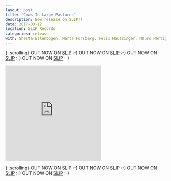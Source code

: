 ```yaml
---
layout: post
title: "Cows In Large Pastures"
description: New release on SLIP!!
date: 2017-03-12
location: SLIP Records
categories: release
with: Shasta Ellenbogen, Marta Forsberg, Felix Hautzinger, Mauro Hertig, Klaas Hübner, Malte Kobel, Annegret Mayer-Lindenberg, David Meier, Adam Pultz Melbye, Julia Reidy, Laurie Tompkins, Laura Weber, Suze Whaites, Yulan Yu and Mio Ebisu.  
---
```


{:.scrolling}
OUT NOW ON [SLIP](https://slipimprint.bandcamp.com/album/cows-in-large-pastures) :-) OUT NOW ON [SLIP](https://slipimprint.bandcamp.com/album/cows-in-large-pastures) :-) OUT NOW ON [SLIP](https://slipimprint.bandcamp.com/album/cows-in-large-pastures) :-) OUT NOW ON [SLIP](https://slipimprint.bandcamp.com/album/cows-in-large-pastures) :-)

<iframe style="border: 0; width: 300px; height: 300px;" src="https://bandcamp.com/EmbeddedPlayer/album=3828133276/size=large/bgcol=ffffff/linkcol=0687f5/minimal=true/transparent=true/" seamless><a href="http://slipimprint.bandcamp.com/album/cows-in-large-pastures">Cows In Large Pastures by Sam Andreae</a></iframe>
  
{:.scrolling}
OUT NOW ON [SLIP](https://slipimprint.bandcamp.com/album/cows-in-large-pastures) :-) OUT NOW ON [SLIP](https://slipimprint.bandcamp.com/album/cows-in-large-pastures) :-) OUT NOW ON [SLIP](https://slipimprint.bandcamp.com/album/cows-in-large-pastures) :-) OUT NOW ON [SLIP](https://slipimprint.bandcamp.com/album/cows-in-large-pastures) :-)